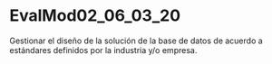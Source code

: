 # EvalMod02_06_03_20
Gestionar el diseño de la solución de la base de datos de acuerdo   a  estándares   definidos   por   la   industria  y/o empresa.
